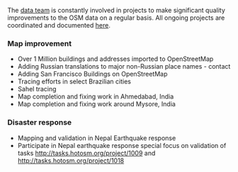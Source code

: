 The [data team](http://wiki.openstreetmap.org/wiki/Mapbox#Mapbox_Data_Team) is constantly involved in projects to make significant quality improvements to the OSM data on a regular basis. All ongoing projects are coordinated and documented [here]().

### Map improvement
- Over 1 Million buildings and addresses imported to OpenStreetMap
- Adding Russian translations to major non-Russian place names - contact
- Adding San Francisco Buildings on OpenStreetMap
- Tracing efforts in select Brazilian cities
- Sahel tracing
- Map completion and fixing work in Ahmedabad, India
- Map completion and fixing work around Mysore, India

### Disaster response
- Mapping and validation in Nepal Earthquake response
- Participate in Nepal earthquake response special focus on validation of tasks http://tasks.hotosm.org/project/1009 and http://tasks.hotosm.org/project/1018